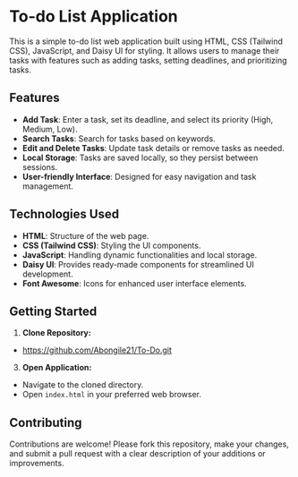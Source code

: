 # To-do List Application

This is a simple to-do list web application built using HTML, CSS (Tailwind CSS), JavaScript, and Daisy UI for styling. It allows users to manage their tasks with features such as adding tasks, setting deadlines, and prioritizing tasks.

## Features

- **Add Task**: Enter a task, set its deadline, and select its priority (High, Medium, Low).
- **Search Tasks**: Search for tasks based on keywords.
- **Edit and Delete Tasks**: Update task details or remove tasks as needed.
- **Local Storage**: Tasks are saved locally, so they persist between sessions.
- **User-friendly Interface**: Designed for easy navigation and task management.

## Technologies Used

- **HTML**: Structure of the web page.
- **CSS (Tailwind CSS)**: Styling the UI components.
- **JavaScript**: Handling dynamic functionalities and local storage.
- **Daisy UI**: Provides ready-made components for streamlined UI development.
- **Font Awesome**: Icons for enhanced user interface elements.

## Getting Started

1. **Clone Repository:**
- https://github.com/Abongile21/To-Do.git

3. **Open Application:**
- Navigate to the cloned directory.
- Open `index.html` in your preferred web browser.

## Contributing

Contributions are welcome! Please fork this repository, make your changes, and submit a pull request with a clear description of your additions or improvements.
